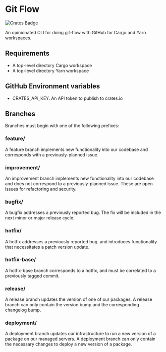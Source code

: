 # Git Flow

![Crates Badge](https://img.shields.io/crates/v/git_flow)

An opinionated CLI for doing git-flow with GitHub for Cargo and Yarn workspaces.

## Requirements

- A top-level directory Cargo workspace
- A top-level directory Yarn workspace

## GitHub Environment variables

- CRATES_API_KEY. An API token to publish to crates.io

## Branches

Branches must begin with one of the following prefixes:

### feature/

A feature branch implements new functionality into our codebase and corresponds
with a previously-planned issue.

### improvement/

An improvement branch implements new functionality into our codebase and does
not correspond to a previously-planned issue. These are open issues for
refactoring and security.

### bugfix/

A bugfix addresses a previously reported bug. The fix will be included in the
next minor or major release cycle.

### hotfix/

A hotfix addresses a previously reported bug, and introduces functionality that
necessitates a patch version update.

### hotfix-base/

A hotfix-base branch corresponds to a hotfix, and must be correlated to a
previously tagged commit.

### release/

A release branch updates the version of one of our packages. A release branch
can only contain the version bump and the corresponding changelog bump.

### deployment/

A deployment branch updates our infrastructure to run a new version of a
package on our managed servers. A deployment branch can only contain the
necessary changes to deploy a new version of a package.

